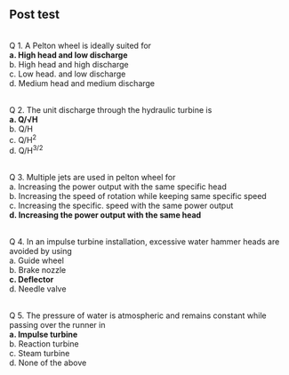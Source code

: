 ## Post test
<br>
Q 1. A Pelton wheel is ideally suited for<br>
<b>a. High head and low discharge</b><br>
b. High head and high discharge<br>
c. Low head. and low discharge<br>
d. Medium head and medium discharge<br><br>

Q 2. The unit discharge through the hydraulic turbine is<br>
<b>a. Q/√H</b><br>
b. Q/H<br>
c. Q/H<sup>2</sup><br>
d. Q/H<sup>3/2</sup><br><br>

Q 3. Multiple jets are used in pelton wheel for<br>
a. Increasing the power output with the same specific head<br>
b. Increasing the speed of rotation while keeping same specific speed<br>
c. Increasing the specific. speed with the same power output<br>
<b>d. Increasing the power output with the same head</b><br><br>

Q 4. In an impulse turbine installation, excessive water hammer heads are avoided by using<br>
a. Guide wheel<br>
b. Brake nozzle<br>
<b>c. Deflector</b><br>
d. Needle valve<br><br>

Q 5. The pressure of water is atmospheric and remains constant while passing over the runner in<br>
<b>a. Impulse turbine</b><br>
b. Reaction turbine<br>
c. Steam turbine<br>
d. None of the above<br><br>
